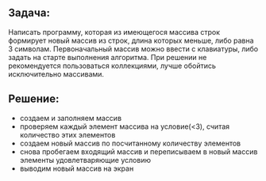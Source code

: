 ## Задача:
Написать программу, которая из имеющегося массива строк формирует новый массив из строк, длина которых меньше, либо равна 3 символам. Первоначальный массив можно ввести с клавиатуры, либо задать на старте выполнения алгоритма. При решении не рекомендуется пользоваться коллекциями, лучше обойтись исключительно массивами.

## Решение:

* создаем и заполняем массив
* проверяем каждый элемент массива на условие(<3), считая количество этих элементов
* создаем новый массив по посчитанному количеству элементов
* снова пробегаем входящий массив и переписываем в новый массив элементы удовлетваряющие условию
* выводим новый массив на экран